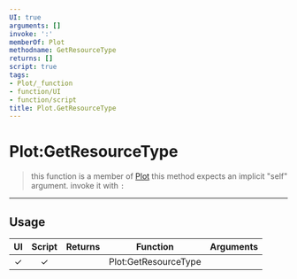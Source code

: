 ```yaml
---
UI: true
arguments: []
invoke: ':'
memberOf: Plot
methodname: GetResourceType
returns: []
script: true
tags:
- Plot/_function
- function/UI
- function/script
title: Plot.GetResourceType
---
```

# Plot:GetResourceType
> this function is a member of [Plot](civ-6/lua/Plot.md)
> this method expects an implicit "self" argument. invoke it with `:`
-----
## Usage
|  UI | Script | Returns | Function | Arguments |
|:---:|:------:|-------:|:--------:|:---------|
|✓|✓||Plot:GetResourceType||
